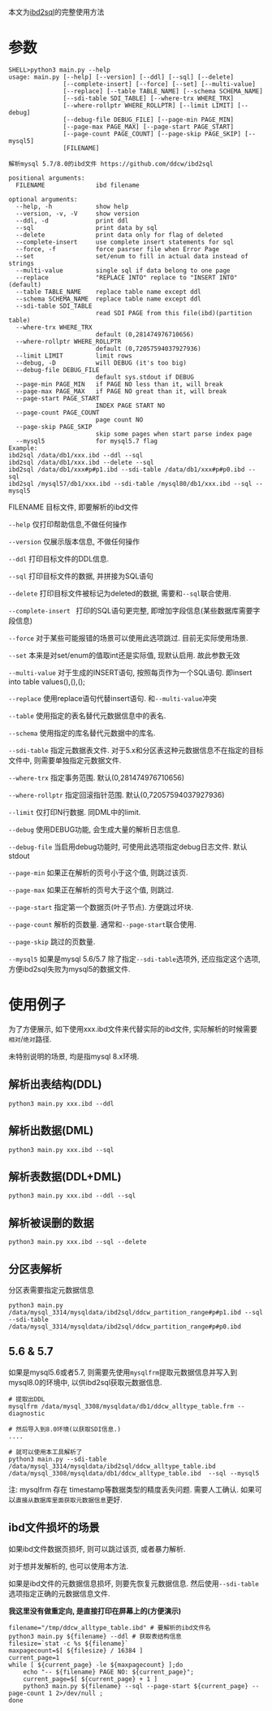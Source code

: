 本文为[ibd2sql](https://github.com/ddcw/ibd2sql)的完整使用方法



# 参数

```shell
SHELL>python3 main.py --help
usage: main.py [--help] [--version] [--ddl] [--sql] [--delete]
               [--complete-insert] [--force] [--set] [--multi-value]
               [--replace] [--table TABLE_NAME] [--schema SCHEMA_NAME]
               [--sdi-table SDI_TABLE] [--where-trx WHERE_TRX]
               [--where-rollptr WHERE_ROLLPTR] [--limit LIMIT] [--debug]
               [--debug-file DEBUG_FILE] [--page-min PAGE_MIN]
               [--page-max PAGE_MAX] [--page-start PAGE_START]
               [--page-count PAGE_COUNT] [--page-skip PAGE_SKIP] [--mysql5]
               [FILENAME]

解析mysql 5.7/8.0的ibd文件 https://github.com/ddcw/ibd2sql

positional arguments:
  FILENAME              ibd filename

optional arguments:
  --help, -h            show help
  --version, -v, -V     show version
  --ddl, -d             print ddl
  --sql                 print data by sql
  --delete              print data only for flag of deleted
  --complete-insert     use complete insert statements for sql
  --force, -f           force pasrser file when Error Page
  --set                 set/enum to fill in actual data instead of strings
  --multi-value         single sql if data belong to one page
  --replace             "REPLACE INTO" replace to "INSERT INTO" (default)
  --table TABLE_NAME    replace table name except ddl
  --schema SCHEMA_NAME  replace table name except ddl
  --sdi-table SDI_TABLE
                        read SDI PAGE from this file(ibd)(partition table)
  --where-trx WHERE_TRX
                        default (0,281474976710656)
  --where-rollptr WHERE_ROLLPTR
                        default (0,72057594037927936)
  --limit LIMIT         limit rows
  --debug, -D           will DEBUG (it's too big)
  --debug-file DEBUG_FILE
                        default sys.stdout if DEBUG
  --page-min PAGE_MIN   if PAGE NO less than it, will break
  --page-max PAGE_MAX   if PAGE NO great than it, will break
  --page-start PAGE_START
                        INDEX PAGE START NO
  --page-count PAGE_COUNT
                        page count NO
  --page-skip PAGE_SKIP
                        skip some pages when start parse index page
  --mysql5              for mysql5.7 flag
Example:
ibd2sql /data/db1/xxx.ibd --ddl --sql
ibd2sql /data/db1/xxx.ibd --delete --sql
ibd2sql /data/db1/xxx#p#p1.ibd --sdi-table /data/db1/xxx#p#p0.ibd --sql
ibd2sql /mysql57/db1/xxx.ibd --sdi-table /mysql80/db1/xxx.ibd --sql --mysql5
```

FILENAME 目标文件, 即要解析的ibd文件

`--help` 仅打印帮助信息,不做任何操作

`--version` 仅展示版本信息, 不做任何操作

`--ddl` 打印目标文件的DDL信息.

`--sql` 打印目标文件的数据, 并拼接为SQL语句

`--delete` 打印目标文件被标记为deleted的数据, 需要和`--sql`联合使用.

`--complete-insert ` 打印的SQL语句更完整, 即增加字段信息(某些数据库需要字段信息)

`--force` 对于某些可能报错的场景可以使用此选项跳过. 目前无实际使用场景.

`--set` 本来是对set/enum的值取int还是实际值, 现默认启用. 故此参数无效

`--multi-value` 对于生成的INSERT语句, 按照每页作为一个SQL语句. 即insert into table values(),(),();

`--replace` 使用replace语句代替insert语句. 和`--multi-value`冲突

`--table` 使用指定的表名替代元数据信息中的表名.

`--schema` 使用指定的库名替代元数据中的库名.

`--sdi-table` 指定元数据表文件. 对于5.x和分区表这种元数据信息不在指定的目标文件中, 则需要单独指定元数据文件.

`--where-trx` 指定事务范围. 默认(0,281474976710656)

`--where-rollptr` 指定回滚指针范围. 默认(0,72057594037927936)

`--limit` 仅打印N行数据.  同DML中的limit.

`--debug` 使用DEBUG功能, 会生成大量的解析日志信息. 

`--debug-file` 当启用debug功能时, 可使用此选项指定debug日志文件. 默认stdout

`--page-min` 如果正在解析的页号小于这个值, 则跳过该页.

`--page-max` 如果正在解析的页号大于这个值, 则跳过.

`--page-start` 指定第一个数据页(叶子节点). 方便跳过坏块.

`--page-count` 解析的页数量. 通常和`--page-start`联合使用.

`--page-skip` 跳过的页数量.

`--mysql5` 如果是mysql 5.6/5.7 除了指定`--sdi-table`选项外, 还应指定这个选项, 方便ibd2sql失败为mysql5的数据文件.



# 使用例子

为了方便展示, 如下使用xxx.ibd文件来代替实际的ibd文件, 实际解析的时候需要 `相对`/`绝对`路径.

未特别说明的场景, 均是指mysql 8.x环境.

## 解析出表结构(DDL)

```shell
python3 main.py xxx.ibd --ddl
```



## 解析出数据(DML)

```shell
python3 main.py xxx.ibd --sql
```



## 解析表数据(DDL+DML)

```shell
python3 main.py xxx.ibd --ddl --sql
```



## 解析被误删的数据

```shell
python3 main.py xxx.ibd --sql --delete
```



## 分区表解析

分区表需要指定元数据信息

```shell
python3 main.py /data/mysql_3314/mysqldata/ibd2sql/ddcw_partition_range#p#p1.ibd --sql --sdi-table /data/mysql_3314/mysqldata/ibd2sql/ddcw_partition_range#p#p0.ibd
```



## 5.6 & 5.7

如果是mysql5.6或者5.7, 则需要先使用`mysqlfrm`提取元数据信息并写入到mysql8.0的环境中, 以供ibd2sql获取元数据信息.

```shell
# 提取出DDL 
mysqlfrm /data/mysql_3308/mysqldata/db1/ddcw_alltype_table.frm --diagnostic 

# 然后导入到8.0环境(以获取SDI信息.)
....

# 就可以使用本工具解析了
python3 main.py --sdi-table /data/mysql_3314/mysqldata/ibd2sql/ddcw_alltype_table.ibd /data/mysql_3308/mysqldata/db1/ddcw_alltype_table.ibd  --sql --mysql5
```

注: mysqlfrm 存在 timestamp等数据类型的精度丢失问题. 需要人工确认. 如果可以`直接从数据库里面获取元数据信息`更好.



## ibd文件损坏的场景

如果ibd文件数据页损坏, 则可以跳过该页, 或者暴力解析.

对于想并发解析的, 也可以使用本方法.

如果是ibd文件的元数据信息损坏, 则要先恢复元数据信息. 然后使用`--sdi-table`选项指定正确的元数据信息文件.

**我这里没有做重定向, 是直接打印在屏幕上的(方便演示)**

```shell
filename="/tmp/ddcw_alltype_table.ibd" # 要解析的ibd文件名
python3 main.py ${filename} --ddl # 获取表结构信息
filesize=`stat -c %s ${filename}`
maxpagecount=$[ ${filesize} / 16384 ]
current_page=1
while [ ${current_page} -le ${maxpagecount} ];do
	echo "-- ${filename} PAGE NO: ${current_page}"; 
	current_page=$[ ${current_page} + 1 ]
	python3 main.py ${filename} --sql --page-start ${current_page} --page-count 1 2>/dev/null ; 
done
```











